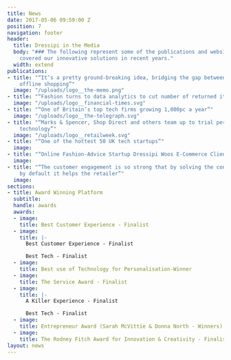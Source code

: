 ```yaml
---
title: News
date: 2017-05-06 09:59:00 Z
position: 7
navigation: footer
header:
  title: Dressipi in the Media
  body: "### The following represent some of the publications and websites that have
    covered our innovative solutions in recent years."
  width: extend
publications:
- title: "“It’s a pretty ground-breaking idea, bridging the gap between online and
    offline shopping”"
  image: "/uploads/logo__the-memo.png"
- title: "“Fashion turns to data analytics to cut number of returned items”"
  image: "/uploads/logo__financial-times.svg"
- title: "“One of Britain’s top tech firms growing 1,000pc a year”"
  image: "/uploads/logo__the-telegraph.svg"
- title: "“Marks & Spencer, Shop Direct and others team up to trial personalisation
    technology”"
  image: "/uploads/logo__retailweek.svg"
- title: "“One of the hottest 50 UK tech startups”"
  image: 
- title: "“Online Fashion-Advice Startup Dressipi Woos E-Commerce Clients”"
  image: 
- title: "“The customer engagement is so strong that by solving the consumer’s problems
    by default it helps the retailer”"
  image: 
sections:
- title: Award Winning Platform
  subtitle: 
  handle: awards
  awards:
  - image: 
    title: Best Customer Experience - Finalist
  - image: 
    title: |-
      Best Customer Experience - Finalist

      Best Tech - Finalist
  - image: 
    title: Best use of Technology for Personalisation-Winner
  - image: 
    title: The Service Award - Finalist
  - image: 
    title: |-
      A Killer Experience - Finalist

      Best Tech - Finalist
  - image: 
    title: Entrepreneur Award (Sarah McVittie & Donna North - Winners)
  - image: 
    title: The Rodney Fitch Award for Innovation & Creativity - Finalist
layout: news
---
```


